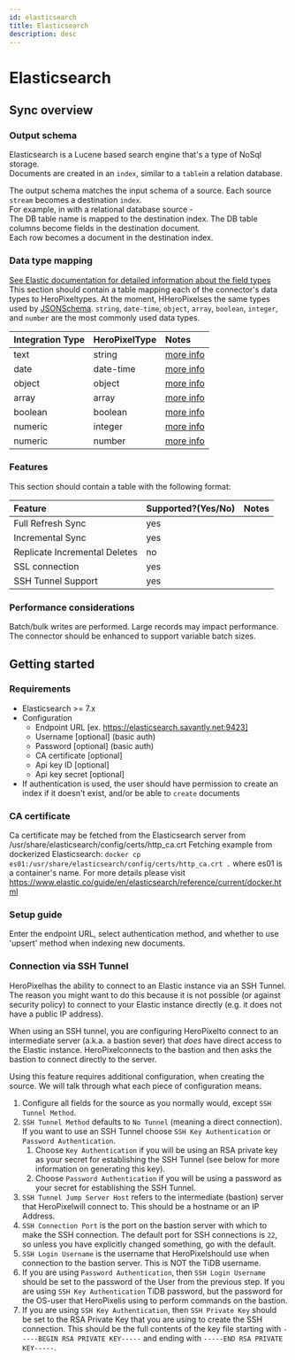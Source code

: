 ```yaml
---
id: elasticsearch
title: Elasticsearch
description: desc
---
```


# Elasticsearch

## Sync overview

### Output schema

Elasticsearch is a Lucene based search engine that's a type of NoSql storage.  
Documents are created in an `index`, similar to a `table`in a relation database.

The output schema matches the input schema of a source.
Each source `stream` becomes a destination `index`.  
For example, in with a relational database source -  
The DB table name is mapped to the destination index.
The DB table columns become fields in the destination document.  
Each row becomes a document in the destination index.

### Data type mapping

[See Elastic documentation for detailed information about the field types](https://www.elastic.co/guide/en/elasticsearch/reference/current/mapping-types.html)
This section should contain a table mapping each of the connector's data types to HeroPixeltypes. At the moment, HHeroPixelses the same types used by [JSONSchema](https://json-schema.org/understanding-json-schema/reference/index.html). `string`, `date-time`, `object`, `array`, `boolean`, `integer`, and `number` are the most commonly used data types.

| Integration Type | HeroPixelType | Notes                                                                                     |
| :--------------- | :------------ | :---------------------------------------------------------------------------------------- |
| text             | string        | [more info](https://www.elastic.co/guide/en/elasticsearch/reference/current/text.html)    |
| date             | date-time     | [more info](https://www.elastic.co/guide/en/elasticsearch/reference/current/date.html)    |
| object           | object        | [more info](https://www.elastic.co/guide/en/elasticsearch/reference/current/object.html)  |
| array            | array         | [more info](https://www.elastic.co/guide/en/elasticsearch/reference/current/array.html)   |
| boolean          | boolean       | [more info](https://www.elastic.co/guide/en/elasticsearch/reference/current/boolean.html) |
| numeric          | integer       | [more info](https://www.elastic.co/guide/en/elasticsearch/reference/current/number.html)  |
| numeric          | number        | [more info](https://www.elastic.co/guide/en/elasticsearch/reference/current/number.html)  |

### Features

This section should contain a table with the following format:

| Feature                       | Supported?(Yes/No) | Notes |
| :---------------------------- | :----------------- | :---- |
| Full Refresh Sync             | yes                |       |
| Incremental Sync              | yes                |       |
| Replicate Incremental Deletes | no                 |       |
| SSL connection                | yes                |       |
| SSH Tunnel Support            | yes                |       |

### Performance considerations

Batch/bulk writes are performed. Large records may impact performance.  
The connector should be enhanced to support variable batch sizes.

## Getting started

### Requirements

- Elasticsearch >= 7.x
- Configuration
  - Endpoint URL [ex. https://elasticsearch.savantly.net:9423]
  - Username [optional] (basic auth)
  - Password [optional] (basic auth)
  - CA certificate [optional]
  - Api key ID [optional]
  - Api key secret [optional]
- If authentication is used, the user should have permission to create an index if it doesn't exist, and/or be able to `create` documents

### CA certificate

Ca certificate may be fetched from the Elasticsearch server from /usr/share/elasticsearch/config/certs/http_ca.crt
Fetching example from dockerized Elasticsearch:
`docker cp es01:/usr/share/elasticsearch/config/certs/http_ca.crt .` where es01 is a container's name. For more details please visit https://www.elastic.co/guide/en/elasticsearch/reference/current/docker.html

### Setup guide

Enter the endpoint URL, select authentication method, and whether to use 'upsert' method when indexing new documents.

### Connection via SSH Tunnel

HeroPixelhas the ability to connect to an Elastic instance via an SSH Tunnel.
The reason you might want to do this because it is not possible \(or against security policy\) to connect to your Elastic instance directly \(e.g. it does not have a public IP address\).

When using an SSH tunnel, you are configuring HeroPixelto connect to an intermediate server \(a.k.a. a bastion sever\) that _does_ have direct access to the Elastic instance.
HeroPixelconnects to the bastion and then asks the bastion to connect directly to the server.

Using this feature requires additional configuration, when creating the source. We will talk through what each piece of configuration means.

1. Configure all fields for the source as you normally would, except `SSH Tunnel Method`.
2. `SSH Tunnel Method` defaults to `No Tunnel` \(meaning a direct connection\). If you want to use an SSH Tunnel choose `SSH Key Authentication` or `Password Authentication`.
   1. Choose `Key Authentication` if you will be using an RSA private key as your secret for establishing the SSH Tunnel \(see below for more information on generating this key\).
   2. Choose `Password Authentication` if you will be using a password as your secret for establishing the SSH Tunnel.
3. `SSH Tunnel Jump Server Host` refers to the intermediate \(bastion\) server that HeroPixelwill connect to. This should be a hostname or an IP Address.
4. `SSH Connection Port` is the port on the bastion server with which to make the SSH connection. The default port for SSH connections is `22`, so unless you have explicitly changed something, go with the default.
5. `SSH Login Username` is the username that HeroPixelshould use when connection to the bastion server. This is NOT the TiDB username.
6. If you are using `Password Authentication`, then `SSH Login Username` should be set to the password of the User from the previous step. If you are using `SSH Key Authentication` TiDB password, but the password for the OS-user that HeroPixelis using to perform commands on the bastion.
7. If you are using `SSH Key Authentication`, then `SSH Private Key` should be set to the RSA Private Key that you are using to create the SSH connection. This should be the full contents of the key file starting with `-----BEGIN RSA PRIVATE KEY-----` and ending with `-----END RSA PRIVATE KEY-----`.
